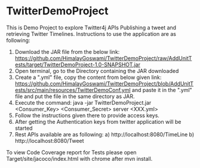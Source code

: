 # TwitterDemoProject
This is Demo Project to explore Twitter4j APIs Publishing a tweet and retrieving Twitter Timelines.
Instructions to use the application are as following:
1. Download the JAR file from the below link: 
  https://github.com/HimalayGoswami/TwitterDemoProject/raw/AddUnitTests/target/TwitterDemoProject-1.0-SNAPSHOT.jar
2. Open terminal, go to the Directory containing the JAR downloaded
3. Create a ".yml" file, copy the content from below given link:
   https://github.com/HimalayGoswami/TwitterDemoProject/blob/AddUnitTests/src/main/resources/TwitterDemoConf.yml
   and paste it in the ".yml" file and put the file in the same directory as JAR.
4. Execute the command: java -jar TwitterDemoProject.jar <Consumer_Key> <Consumer_Secret> server <XXX.yml>
5. Follow the instructions given there to provide access keys.
6. After getting the Authentication keys from twitter application will be started
7. Rest APIs available are as following:
  a) http://localhost:8080/TimeLine
  b) http://localhost:8080/Tweet

To view Code Coverage report for Tests please open Target/site/jacoco/index.html with chrome after mvn install.
